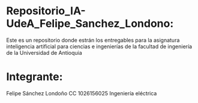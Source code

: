 # Repositorio_IA-UdeA_Felipe_Sanchez_Londono:
Este es un repositorio  donde estrán los entregables para la asignatura inteligencia artificial para ciencias e ingenierías de la facultad de ingeniería de la Universidad de Antioquia

# Integrante:
Felipe Sánchez Londoño    CC 1026156025      Ingeniería eléctrica
